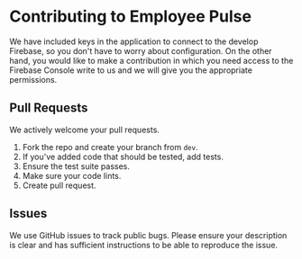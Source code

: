 # Contributing to Employee Pulse

We have included keys in the application to connect to the develop Firebase, so you don't have to worry about configuration. On the other hand, you would like to make a contribution in which you need access to the Firebase Console write to us and we will give you the appropriate permissions.

## Pull Requests

We actively welcome your pull requests.

1. Fork the repo and create your branch from `dev`.
2. If you've added code that should be tested, add tests.
3. Ensure the test suite passes.
4. Make sure your code lints.
5. Create pull request.


## Issues

We use GitHub issues to track public bugs. Please ensure your description is
clear and has sufficient instructions to be able to reproduce the issue.

